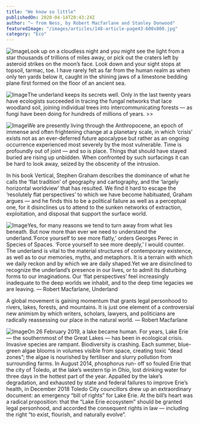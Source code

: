 ```yaml
---
title: "We know so little"
publishedOn: 2020-04-14T20:43:24Z
author: "— from Ness, by Robert Macfarlane and Stanley Donwood"
featuredImage: "/images/articles/148-article-page43-600x800.jpg"
category: "Eco"
---
```


![Image](/images/articles/148-article-page43-600x800.jpg)Look up on a cloudless night and you might see the light from a star thousands of trillions of miles away, or pick out the craters left by asteroid strikes on the moon’s face. Look down and your sight stops at topsoil, tarmac, toe. I have rarely felt as far from the human realm as when only ten yards below it, caught in the shining jaws of a limestone bedding plane first formed on the floor of an ancient sea.

![Image](/images/articles/148-article-page44-600x700.jpg)The underland keeps its secrets well. Only in the last twenty years have ecologists succeeded in tracing the fungal networks that lace woodland soil, joining individual trees into intercommunicating forests
— as fungi have been doing for hundreds of millions of years. >>

![Image](/images/articles/148-article-page46-600x800.jpg)We are presently living through the Anthropocene, an epoch of immense and often frightening change at a planetary scale, in which ‘crisis’ exists not as an ever-deferred future apocalypse but rather as an ongoing occurrence experienced most severely by the most vulnerable. Time is profoundly out of joint — and so is place. Things that should have stayed buried are rising up unbidden. When confronted by such surfacings it can be hard to look away, seized by the obscenity of the intrusion.

In his book Vertical, Stephen Graham describes the dominance of what
he calls the ‘flat tradition’ of geography and cartography, and the ‘largely horizontal worldview’ that has resulted. We find it hard to escape the ‘resolutely flat perspectives’ to which we have become habituated, Graham argues — and he finds this to be a political failure as well as a perceptual one, for it disinclines us to attend to the sunken networks of extraction, exploitation, and disposal that support the surface world.

![Image](/images/articles/148-article-page48-900x800.jpg)Yes, for many reasons we tend to turn away from what lies beneath. But now more than ever we need to understand the underland.‘Force yourself to see more flatly,’ orders Georges Perec in Species of Spaces. ‘Force yourself to see more deeply,’ I would counter. The underland is vital to the material structures of contemporary existence, as well as to our memories, myths, and metaphors. It is a terrain with which we daily reckon and by which we are daily shaped.Yet we are disinclined to recognize the underland’s presence in our lives, or to admit its disturbing forms to our imaginations. Our ‘flat perspectives’ feel increasingly inadequate to the deep worlds we inhabit, and to the deep time legacies we are leaving.
— Robert Macfarlane, Underland

A global movement is gaining momentum that grants legal personhood to rivers, lakes, forests, and mountains. It is just one element of a controversial new animism by which writers, scholars, lawyers, and politicians are radically reassessing our place in the natural world.
— Robert Macfarlane

![Image](/images/articles/148-article-page50-600x400.jpg)On 26 February 2019, a lake became human. For years, Lake Erie — the southernmost of the Great Lakes — has been in ecological crisis. Invasive species are rampant. Biodiversity is crashing. Each summer, blue-green algae blooms in volumes visible from space, creating toxic “dead zones”; the algae is nourished by fertiliser and slurry pollution from surrounding farms. In August 2014, phosphorus run- off so fouled Erie that the city of Toledo, at the lake’s western tip in Ohio, lost drinking water for three days in the hottest part of the year.
Appalled by the lake’s degradation, and exhausted by state and federal failures to improve Erie’s health, in December 2018 Toledo City councillors drew up an extraordinary document: an emergency “bill of rights” for Lake Erie. At the bill’s heart was a radical proposition: that the “Lake Erie ecosystem” should be granted legal personhood, and accorded the consequent rights in law — including the right “to exist, flourish, and naturally evolve”.
